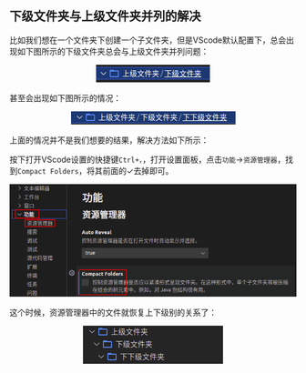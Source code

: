 

## 下级文件夹与上级文件夹并列的解决

比如我们想在一个文件夹下创建一个子文件夹，但是VScode默认配置下，总会出现如下图所示的下级文件夹总会与上级文件夹并列问题：

<div align=center><img src="../../assets/VScode/上下级文件夹合并.png"></div>

甚至会出现如下图所示的情况：

<div align=center><img src="../../assets/VScode/上下级文件合并1.png"></div>

上面的情况并不是我们想要的结果，解决方法如下所示：

按下打开VScode设置的快捷键`Ctrl+，`，打开设置面板，点击`功能`$\to$`资源管理器`，找到`Compact Folders`，将其前面的$\checkmark$去掉即可。

<div align=center><img src="../../assets/VScode/VScode中设置取消上下级文件合并.png"></div>

这个时候，资源管理器中的文件就恢复上下级别的关系了：

<div align=center><img src="../../assets/VScode/取消上下级文件合并后的效果.png"></div>


## 

